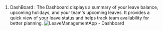 1. DashBoard : The Dashboard displays a summary of your leave balance, upcoming holidays, and your team's upcoming leaves. It provides a quick view of your leave status and helps track team availability for better planning.
![LeaveManagementApp - Dashboard](https://github.com/user-attachments/assets/6bae5fd5-5e07-490c-ac2a-7857fb23b1e3)
